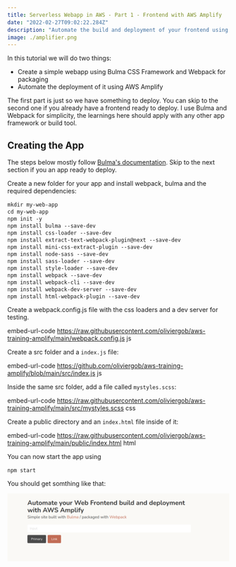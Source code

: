 ```yaml
---
title: Serverless Webapp in AWS - Part 1 - Frontend with AWS Amplify
date: "2022-02-27T09:02:22.284Z"
description: "Automate the build and deployment of your frontend using AWS Amplify"
image: ./amplifier.png
---
```


In this tutorial we will do two things:
* Create a simple webapp using Bulma CSS Framework and Webpack for packaging
* Automate the deployment of it using AWS Amplify

The first part is just so we have something to deploy. You can skip to the second one if you already have a frontend ready to deploy.
I use Bulma and Webpack for simplicity, the learnings here should apply with any other app framework or build tool.


## Creating the App
The steps below mostly follow [Bulma's documentation](https://bulma.io/documentation/customize/with-webpack/). Skip to the next section if you an app ready to deploy.

Create a new folder for your app and install webpack, bulma and the required dependencies:

```
mkdir my-web-app
cd my-web-app
npm init -y
npm install bulma --save-dev
npm install css-loader --save-dev
npm install extract-text-webpack-plugin@next --save-dev
npm install mini-css-extract-plugin --save-dev
npm install node-sass --save-dev
npm install sass-loader --save-dev
npm install style-loader --save-dev
npm install webpack --save-dev
npm install webpack-cli --save-dev
npm install webpack-dev-server --save-dev
npm install html-webpack-plugin --save-dev
```


Create a webpack.config.js file with the css loaders and a dev server for testing.

embed-url-code https://raw.githubusercontent.com/oliviergob/aws-training-amplify/main/webpack.config.js js


Create a src folder and a ```index.js``` file:

embed-url-code https://github.com/oliviergob/aws-training-amplify/blob/main/src/index.js js


Inside the same src folder, add a file called ```mystyles.scss```: 

embed-url-code https://raw.githubusercontent.com/oliviergob/aws-training-amplify/main/src/mystyles.scss css


Create a public directory and an ```index.html``` file inside of it:

embed-url-code https://raw.githubusercontent.com/oliviergob/aws-training-amplify/main/public/index.html html


You can now start the app using
```
npm start
```

You should get somthing like that:

![simple website](./simple-web-app.png "simple web site")